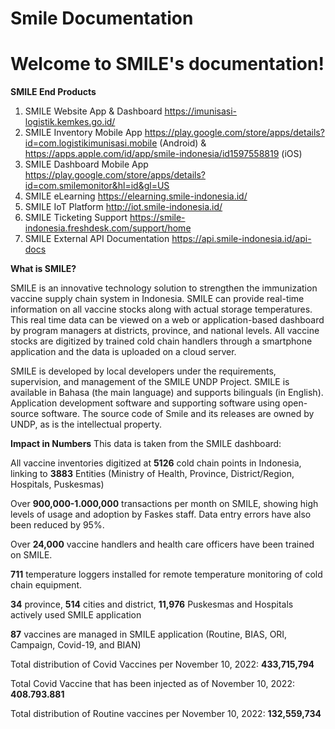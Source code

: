 # Smile Documentation

Welcome to SMILE's documentation!
===================================

**SMILE End Products**

1. SMILE Website App & Dashboard https://imunisasi-logistik.kemkes.go.id/ 
2. SMILE Inventory Mobile App https://play.google.com/store/apps/details?id=com.logistikimunisasi.mobile (Android) & https://apps.apple.com/id/app/smile-indonesia/id1597558819 (iOS)
3. SMILE Dashboard Mobile App https://play.google.com/store/apps/details?id=com.smilemonitor&hl=id&gl=US
4. SMILE eLearning https://elearning.smile-indonesia.id/ 
5. SMILE IoT Platform http://iot.smile-indonesia.id/ 
6. SMILE Ticketing Support https://smile-indonesia.freshdesk.com/support/home 
7. SMILE External API Documentation https://api.smile-indonesia.id/api-docs

**What is SMILE?**

SMILE is an innovative technology solution to strengthen the immunization vaccine supply chain system in Indonesia. SMILE can provide real-time information on all vaccine stocks along with actual storage temperatures. This real time data can be viewed on a web or application-based dashboard by program managers at districts, province, and national levels. All vaccine stocks are digitized by trained cold chain handlers through a smartphone application and the data is uploaded on a cloud server.

SMILE is developed by local developers under the requirements, supervision, and management of the SMILE UNDP Project. SMILE is available in Bahasa (the main language) and supports bilinguals (in English). Application development software and supporting software using open-source software. The source code of Smile and its releases are owned by UNDP, as is the intellectual property.

**Impact in Numbers**
This data is taken from the SMILE dashboard:

All vaccine inventories digitized at **5126** cold chain points in Indonesia, linking to **3883** Entities (Ministry of Health, Province, District/Region, Hospitals, Puskesmas)

Over **900,000-1.000,000** transactions per month on SMILE, showing high levels of usage and adoption by Faskes staff. Data entry errors have also been reduced by 95%.

Over **24,000** vaccine handlers and health care officers have been trained on SMILE.

**711** temperature loggers installed for remote temperature monitoring of cold chain equipment.

**34** province, **514** cities and district, **11,976** Puskesmas and Hospitals actively used SMILE application

**87** vaccines are managed in SMILE application (Routine, BIAS, ORI, Campaign, Covid-19, and BIAN)

Total distribution of Covid Vaccines per November 10, 2022: **433,715,794**

Total Covid Vaccine that has been injected as of November 10, 2022: **408.793.881**

Total distribution of Routine vaccines per November 10, 2022: **132,559,734**

